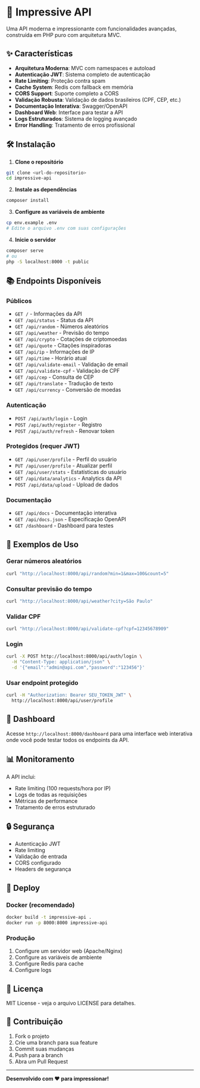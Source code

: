 # 🚀 Impressive API

Uma API moderna e impressionante com funcionalidades avançadas, construída em PHP puro com arquitetura MVC.

## ✨ Características

- **Arquitetura Moderna**: MVC com namespaces e autoload
- **Autenticação JWT**: Sistema completo de autenticação
- **Rate Limiting**: Proteção contra spam
- **Cache System**: Redis com fallback em memória
- **CORS Support**: Suporte completo a CORS
- **Validação Robusta**: Validação de dados brasileiros (CPF, CEP, etc.)
- **Documentação Interativa**: Swagger/OpenAPI
- **Dashboard Web**: Interface para testar a API
- **Logs Estruturados**: Sistema de logging avançado
- **Error Handling**: Tratamento de erros profissional

## 🛠️ Instalação

1. **Clone o repositório**
```bash
git clone <url-do-repositorio>
cd impressive-api
```

2. **Instale as dependências**
```bash
composer install
```

3. **Configure as variáveis de ambiente**
```bash
cp env.example .env
# Edite o arquivo .env com suas configurações
```

4. **Inicie o servidor**
```bash
composer serve
# ou
php -S localhost:8000 -t public
```

## 📚 Endpoints Disponíveis

### Públicos
- `GET /` - Informações da API
- `GET /api/status` - Status da API
- `GET /api/random` - Números aleatórios
- `GET /api/weather` - Previsão do tempo
- `GET /api/crypto` - Cotações de criptomoedas
- `GET /api/quote` - Citações inspiradoras
- `GET /api/ip` - Informações de IP
- `GET /api/time` - Horário atual
- `GET /api/validate-email` - Validação de email
- `GET /api/validate-cpf` - Validação de CPF
- `GET /api/cep` - Consulta de CEP
- `GET /api/translate` - Tradução de texto
- `GET /api/currency` - Conversão de moedas

### Autenticação
- `POST /api/auth/login` - Login
- `POST /api/auth/register` - Registro
- `POST /api/auth/refresh` - Renovar token

### Protegidos (requer JWT)
- `GET /api/user/profile` - Perfil do usuário
- `PUT /api/user/profile` - Atualizar perfil
- `GET /api/user/stats` - Estatísticas do usuário
- `GET /api/data/analytics` - Analytics da API
- `POST /api/data/upload` - Upload de dados

### Documentação
- `GET /api/docs` - Documentação interativa
- `GET /api/docs.json` - Especificação OpenAPI
- `GET /dashboard` - Dashboard para testes

## 🔧 Exemplos de Uso

### Gerar números aleatórios
```bash
curl "http://localhost:8000/api/random?min=1&max=100&count=5"
```

### Consultar previsão do tempo
```bash
curl "http://localhost:8000/api/weather?city=São Paulo"
```

### Validar CPF
```bash
curl "http://localhost:8000/api/validate-cpf?cpf=12345678909"
```

### Login
```bash
curl -X POST http://localhost:8000/api/auth/login \
  -H "Content-Type: application/json" \
  -d '{"email":"admin@api.com","password":"123456"}'
```

### Usar endpoint protegido
```bash
curl -H "Authorization: Bearer SEU_TOKEN_JWT" \
  http://localhost:8000/api/user/profile
```

## 🎨 Dashboard

Acesse `http://localhost:8000/dashboard` para uma interface web interativa onde você pode testar todos os endpoints da API.

## 📊 Monitoramento

A API inclui:
- Rate limiting (100 requests/hora por IP)
- Logs de todas as requisições
- Métricas de performance
- Tratamento de erros estruturado

## 🔒 Segurança

- Autenticação JWT
- Rate limiting
- Validação de entrada
- CORS configurado
- Headers de segurança

## 🚀 Deploy

### Docker (recomendado)
```bash
docker build -t impressive-api .
docker run -p 8000:8000 impressive-api
```

### Produção
1. Configure um servidor web (Apache/Nginx)
2. Configure as variáveis de ambiente
3. Configure Redis para cache
4. Configure logs

## 📝 Licença

MIT License - veja o arquivo LICENSE para detalhes.

## 🤝 Contribuição

1. Fork o projeto
2. Crie uma branch para sua feature
3. Commit suas mudanças
4. Push para a branch
5. Abra um Pull Request

---

**Desenvolvido com ❤️ para impressionar!** 